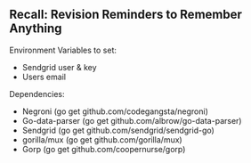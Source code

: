 Recall: Revision Reminders to Remember Anything
-----------------------------------------------

Environment Variables to set:
- Sendgrid user & key
- Users email

Dependencies:
- Negroni (go get github.com/codegangsta/negroni)
- Go-data-parser (go get github.com/albrow/go-data-parser)
- Sendgrid (go get github.com/sendgrid/sendgrid-go)
- gorilla/mux (go get github.com/gorilla/mux)
- Gorp (go get github.com/coopernurse/gorp)